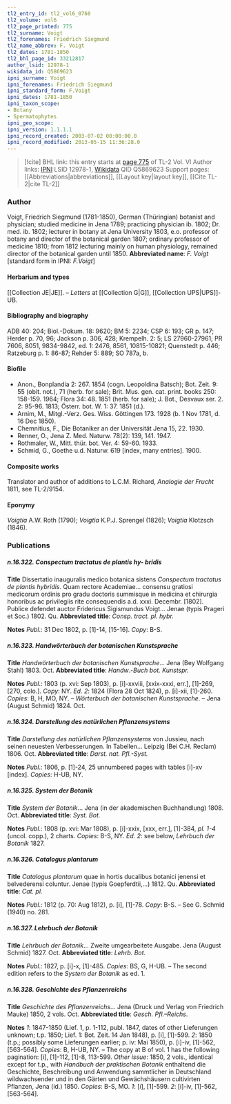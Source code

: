 ```yaml
---
tl2_entry_id: tl2_vol6_0760
tl2_volume: vol6
tl2_page_printed: 775
tl2_surname: Voigt
tl2_forenames: Friedrich Siegmund
tl2_name_abbrev: F. Voigt
tl2_dates: 1781-1850
tl2_bhl_page_id: 33212817
author_lsid: 12978-1
wikidata_id: Q5869623
ipni_surname: Voigt
ipni_forenames: Friedrich Siegmund
ipni_standard_form: F.Voigt
ipni_dates: 1781-1850
ipni_taxon_scope: 
- Botany
- Spermatophytes
ipni_geo_scope: 
ipni_version: 1.1.1.1
ipni_record_created: 2003-07-02 00:00:00.0
ipni_record_modified: 2013-05-15 11:36:28.0
---
```


> [!cite] BHL link: this entry starts at [page 775](https://www.biodiversitylibrary.org/page/33212817) of TL-2 Vol. VI
> Author links: [IPNI](https://www.ipni.org/a/12978-1) LSID 12978-1, [Wikidata](https://www.wikidata.org/wiki/Q5869623) QID Q5869623
> Support pages: [[Abbreviations|abbreviations]], [[Layout key|layout key]], [[Cite TL-2|cite TL-2]]

### Author

Voigt, Friedrich Siegmund (1781-1850), German (Thüringian) botanist and physician; studied medicine in Jena 1789; practicing physician ib. 1802; Dr. med. ib. 1802; lecturer in botany at Jena University 1803, e.o. professor of botany and director of the botanical garden 1807; ordinary professor of medicine 1810; from 1812 lecturing mainly on human physiology, remained director of the botanical garden until 1850. 
**Abbreviated name**: *F. Voigt* \[standard form in IPNI: *F.Voigt*\]

#### Herbarium and types

[[Collection JE|JE]]. – *Letters* at [[Collection G|G]], [[Collection UPS|UPS]]-UB.

#### Bibliography and biography

ADB 40: 204; Biol.-Dokum. 18: 9620; BM 5: 2234; CSP 6: 193; GR p. 147; Herder p. 70, 96; Jackson p. 306, 428; Krempelh. 2: 5; LS 27960-27961; PR 7606, 8051, 9834-9842, ed. 1: 2476, 8561, 10815-10821; Quenstedt p. 446; Ratzeburg p. 1: 86-87; Rehder 5: 889; SO 787a, b.

#### Biofile

- Anon., Bonplandia 2: 267. 1854 (cogn. Leopoldina Batsch); Bot. Zeit. 9: 55 (obit. not.), 71 (herb. for sale); Brit. Mus. gen. cat. print. books 250: 158-159. 1964; Flora 34: 48. 1851 (herb. for sale); J. Bot., Desvaux ser. 2. 2: 95-96. 1813; Österr. bot. W. 1: 37. 1851 (d.).
- Arnim, M., Mitgl.-Verz. Ges. Wiss. Göttingen 173. 1928 (b. 1 Nov 1781, d. 16 Dec 1850).
- Chemnitius, F., Die Botaniker an der Universität Jena 15, 22. 1930.
- Renner, O., Jena Z. Med. Naturw. 78(2): 139, 141. 1947.
- Rothmaler, W., Mitt. thür. bot. Ver. 4: 59-60. 1933.
- Schmid, G., Goethe u.d. Naturw. 619 \[index, many entries\]. 1900.

#### Composite works

Translator and author of additions to L.C.M. Richard, *Analogie der Frucht* 1811, see TL-2/9154.

#### Eponymy

*Voigtia* A.W. Roth (1790); *Voigtia* K.P.J. Sprengel (1826); *Voigtia* Klotzsch (1846).

### Publications

##### n.16.322. Conspectum tractatus de plantis hy- bridis

**Title**
Dissertatio inauguralis medico botanica sistens *Conspectum tractatus de plantis hybridis*. Quam rectore Academiae... consensu gratiosi medicorum ordinis pro gradu doctoris summisque in medicina et chirurgia honoribus ac privilegiis rite consequendis a.d. xxxi. Decembr. \[1802\]. Publice defendet auctor Fridericus Sigismundus Voigt... Jenae (typis Prageri et Soc.) 1802. Qu.
**Abbreviated title**: *Consp. tract. pl. hybr.*

**Notes**
*Publ*.: 31 Dec 1802, p. \[1\]-14, \[15-16\]. *Copy*: B-S.

##### n.16.323. Handwörterbuch der botanischen Kunstsprache

**Title**
*Handwörterbuch der botanischen Kunstsprache*... Jena (Bey Wolfgang Stahl) 1803. Oct.
**Abbreviated title**: *Handw*.-*Buch bot. Kunstspr.*

**Notes**
*Publ*.: 1803 (p. xvi: Sep 1803), p. \[i\]-xxviii, \[xxix-xxxi, err.\], \[1\]-269, \[270, colo.\]. *Copy*: NY.
*Ed. 2*: 1824 (Flora 28 Oct 1824), p. \[i\]-xii, \[1\]-260. *Copies*: B, H, MO, NY. – *Wörterbuch der botanischen Kunstsprache*. – Jena (August Schmid) 1824. Oct.

##### n.16.324. Darstellung des natürlichen Pflanzensystems

**Title**
*Darstellung des natürlichen Pflanzensystems* von Jussieu, nach seinen neuesten Verbesserungen. In Tabellen... Leipzig (Bei C.H. Reclam) 1806. Oct.
**Abbreviated title**: *Darst. nat. Pfl.-Syst.*

**Notes**
*Publ*.: 1806, p. \[1\]-24, 25 unnumbered pages with tables \[i\]-xv \[index\]. *Copies*: H-UB, NY.

##### n.16.325. System der Botanik

**Title**
*System der Botanik*... Jena (in der akademischen Buchhandlung) 1808. Oct.
**Abbreviated title**: *Syst. Bot.*

**Notes**
*Publ*.: 1808 (p. xvi: Mar 1808), p. \[i\]-xxix, \[xxx, err.\], \[1\]-384, *pl. 1-4* (uncol. copp.), 2 charts. *Copies*: B-S, NY.
*Ed. 2*: see below, *Lehrbuch der Botanik* 1827.

##### n.16.326. Catalogus plantarum

**Title**
*Catalogus plantarum* quae in hortis ducalibus botanici jenensi et belvederensi coluntur. Jenae (typis Goepferdtii,...) 1812. Qu.
**Abbreviated title**: *Cat. pl.*

**Notes**
*Publ*.: 1812 (p. 70: Aug 1812), p. \[i\], \[1\]-78. *Copy*: B-S. – See G. Schmid (1940) no. 281.

##### n.16.327. Lehrbuch der Botanik

**Title**
*Lehrbuch der Botanik*... Zweite umgearbeitete Ausgabe. Jena (August Schmid) 1827. Oct.
**Abbreviated title**: *Lehrb. Bot.*

**Notes**
*Publ*.: 1827, p. \[i\]-x, \[1\]-485. *Copies*: BS, G, H-UB. – The second edition refers to the *System der Botanik* as ed. 1.

##### n.16.328. Geschichte des Pflanzenreichs

**Title**
*Geschichte des Pflanzenreichs*... Jena (Druck und Verlag von Friedrich Mauke) 1850, 2 vols. Oct.
**Abbreviated title**: *Gesch. Pfl.–Reichs*.

**Notes**
*1*: 1847-1850 (Lief. 1, p. 1-112, publ. 1847, dates of other Lieferungen unknown; t.p. 1850; Lief. 1: Bot. Zeit. 14 Jan 1848), p. \[i\], \[1\]-599.
*2*: 1850 (t.p.; possibly some Lieferungen earlier; p. iv: Mai 1850), p. \[i\]-iv, \[1\]-562, \[563-564\].
*Copies*: B, H-UB, NY. – The copy at B of vol. 1 has the following pagination: \[i\], \[1\]-112, \[1\]-8, 113-599.
*Other issue*: 1850, 2 vols., identical except for t.p., with *Handbuch der praktischen Botanik* enthaltend die Geschichte, Beschreibung und Anwendung sammtlicher in Deutschland wildwachsender und in den Gärten und Gewächshäusern cultivirten Pflanzen, Jena (id.) 1850. *Copies*: B-S, MO.
*1*: \[*i*\], \[1\]-599.
*2*: \[i\]-iv, \[1\]-562, \[563-564\].

